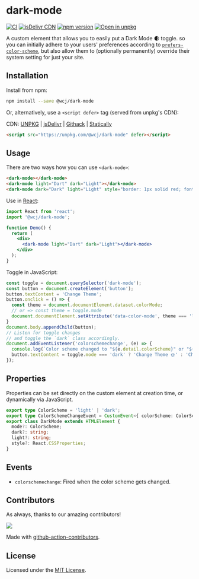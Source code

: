 dark-mode
===

[![CI](https://github.com/jaywcjlove/dark-mode/actions/workflows/ci.yml/badge.svg)](https://github.com/jaywcjlove/dark-mode/actions/workflows/ci.yml)
[![jsDelivr CDN](https://data.jsdelivr.com/v1/package/npm/@wcj/dark-mode/badge?style=rounded)](https://www.jsdelivr.com/package/npm/@wcj/dark-mode)
[![npm version](https://img.shields.io/npm/v/@wcj/dark-mode.svg)](https://www.npmjs.com/package/@wcj/dark-mode)
[![Open in unpkg](https://img.shields.io/badge/Open%20in-unpkg-blue)](https://uiwjs.github.io/npm-unpkg/#/pkg/@wcj/dark-mode/file/README.md)

A custom element that allows you to easily put a Dark Mode 🌒 toggle. so you can initially adhere to your users' preferences according to [`prefers-color-scheme`](https://drafts.csswg.org/mediaqueries-5/#prefers-color-scheme), but also allow them to (optionally permanently) override their system setting for just your site.

## Installation

Install from npm:

```bash
npm install --save @wcj/dark-mode
```

Or, alternatively, use a `<script defer>` tag (served from unpkg's CDN):

CDN: [UNPKG](https://unpkg.com/@wcj/dark-mode/dist/) | [jsDelivr](https://cdn.jsdelivr.net/npm/@wcj/dark-mode/) | [Githack](https://raw.githack.com/jaywcjlove/dark-mode/gh-pages/dark-mode.min.js) | [Statically](https://cdn.statically.io/gh/jaywcjlove/dark-mode/gh-pages/dark-mode.min.js)

```html
<script src="https://unpkg.com/@wcj/dark-mode" defer></script>
```

## Usage

There are two ways how you can use `<dark-mode>`:

```html
<dark-mode></dark-mode>
<dark-mode light="Dart" dark="Light"></dark-mode>
<dark-mode dark="Dark" light="Light" style="border: 1px solid red; font-size: 12px;"></dark-mode>
```

Use in [React](https://github.com/facebook/react):

```jsx
import React from 'react';
import '@wcj/dark-mode';

function Demo() {
  return (
    <div>
      <dark-mode light="Dart" dark="Light"></dark-mode>
    </div>
  );
}
```

Toggle in JavaScript: 

```js
const toggle = document.querySelector('dark-mode');
const button = document.createElement('button');
button.textContent = 'Change Theme';
button.onclick = () => {
  const theme = document.documentElement.dataset.colorMode;
  // or => const theme = toggle.mode
  document.documentElement.setAttribute('data-color-mode', theme === 'light' ? 'dark' : 'light');
}
document.body.appendChild(button);
// Listen for toggle changes
// and toggle the `dark` class accordingly.
document.addEventListener('colorschemechange', (e) => {
  console.log(`Color scheme changed to "${e.detail.colorScheme}" or "${toggle.mode}".`);
  button.textContent = toggle.mode === 'dark' ? 'Change Theme 🌞' : 'Change Theme 🌒';
});
```

## Properties

Properties can be set directly on the custom element at creation time, or dynamically via JavaScript.

```typescript
export type ColorScheme = 'light' | 'dark';
export type ColorSchemeChangeEvent = CustomEvent<{ colorScheme: ColorScheme }>;
export class DarkMode extends HTMLElement {
  mode?: ColorScheme;
  dark?: string;
  light?: string;
  style?: React.CSSProperties;
}
```

## Events

- `colorschemechange`: Fired when the color scheme gets changed.

## Contributors

As always, thanks to our amazing contributors!

<a href="https://github.com/jaywcjlove/dark-mode/graphs/contributors">
  <img src="https://jaywcjlove.github.io/dark-mode/CONTRIBUTORS.svg" />
</a>

Made with [github-action-contributors](https://github.com/jaywcjlove/github-action-contributors).

## License

Licensed under the [MIT License](https://opensource.org/licenses/MIT).
